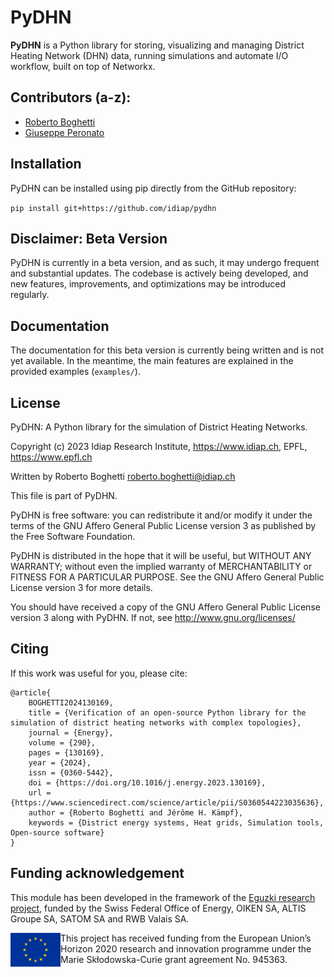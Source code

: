 # PyDHN

**PyDHN** is a Python library for storing, visualizing and managing District Heating Network (DHN) data, running simulations and automate I/O workflow, built on top of Networkx.


## Contributors (a-z):

- [Roberto Boghetti](https://www.idiap.ch/~rboghetti/)
- [Giuseppe Peronato](https://www.giuseppeperonato.com)

## Installation

PyDHN can be installed using pip directly from the GitHub repository:

`pip install git+https://github.com/idiap/pydhn`

## Disclaimer: Beta Version

PyDHN is currently in a beta version, and as such, it may undergo frequent and substantial updates. The codebase is actively being developed, and new features, improvements, and optimizations may be introduced regularly.

## Documentation

The documentation for this beta version is currently being written and is not yet available. In the meantime, the main features are explained in the provided examples (`examples/`).

## License

PyDHN: A Python library for the simulation of District Heating Networks.

Copyright (c) 2023 Idiap Research Institute, https://www.idiap.ch, EPFL, https://www.epfl.ch

Written by Roberto Boghetti <roberto.boghetti@idiap.ch>

This file is part of PyDHN.

PyDHN is free software: you can redistribute it and/or modify
it under the terms of the GNU Affero General Public License version 3 as
published by the Free Software Foundation.

PyDHN is distributed in the hope that it will be useful,
but WITHOUT ANY WARRANTY; without even the implied warranty of
MERCHANTABILITY or FITNESS FOR A PARTICULAR PURPOSE. See the
GNU Affero General Public License version 3 for more details.

You should have received a copy of the GNU Affero General Public License version 3 along with PyDHN. If not, see <http://www.gnu.org/licenses/>

## Citing

If this work was useful for you, please cite:

```
@article{
	BOGHETTI2024130169,
	title = {Verification of an open-source Python library for the simulation of district heating networks with complex topologies},
	journal = {Energy},
	volume = {290},
	pages = {130169},
	year = {2024},
	issn = {0360-5442},
	doi = {https://doi.org/10.1016/j.energy.2023.130169},
	url = {https://www.sciencedirect.com/science/article/pii/S0360544223035636},
	author = {Roberto Boghetti and Jérôme H. Kämpf},
	keywords = {District energy systems, Heat grids, Simulation tools, Open-source software}
}
```

## Funding acknowledgement

This module has been developed in the framework of the [Eguzki research project](https://www.aramis.admin.ch/Kategorien/?ProjectID=47432&Sprache=en-US), funded by the Swiss Federal Office of Energy, OIKEN SA, ALTIS Groupe SA, SATOM SA and RWB Valais SA.


<img src="resources/figures/eu-emblem.jpg" width="80" height="54" align="left" alt="EU emblem" />
This project has received funding from the European Union’s Horizon 2020 research and innovation programme under the Marie Skłodowska-Curie grant agreement No. 945363.
